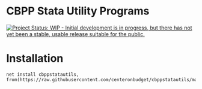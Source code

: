 # CBPP Stata Utility Programs

[![Project Status: WIP - Initial development is in progress, but there has not yet been a stable, usable release suitable for the public.](https://www.repostatus.org/badges/latest/wip.svg)](https://www.repostatus.org/#wip)

 
# Installation

```
net install cbppstatautils, from(https://raw.githubusercontent.com/centeronbudget/cbppstatautils/master/")
```
